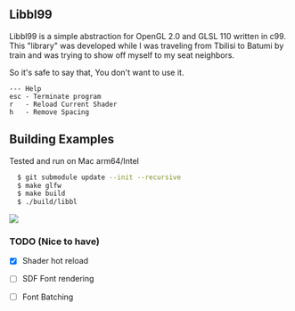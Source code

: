 ## Libbl99

Libbl99 is a simple abstraction for OpenGL 2.0 and GLSL 110 written in c99. This "library" was developed while I was traveling from Tbilisi to Batumi by train and was trying to show off myself to my seat neighbors.

So it's safe to say that, You don't want to use it.

```
--- Help
esc - Terminate program
r   - Reload Current Shader
h   - Remove Spacing
```

## Building Examples
Tested and run on Mac arm64/Intel

```bash
  $ git submodule update --init --recursive
  $ make glfw
  $ make build
  $ ./build/libbl
```

<img src="https://github.com/dkvilo/libbl99/blob/master/preview.gif" />


### TODO (Nice to have)
- [x] Shader hot reload
- [ ] SDF Font rendering
- [ ] Font Batching

